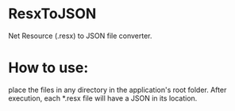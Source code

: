 # ResxToJSON
Net Resource (.resx) to JSON file converter.

# How to use:

place the files in any directory in the application's root folder.
After execution, each *.resx file will have a JSON in its location.
